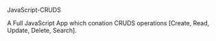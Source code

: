 JavaScript-CRUDS


A Full JavaScript App which conation CRUDS operations [Create, Read, Update, Delete, Search].
